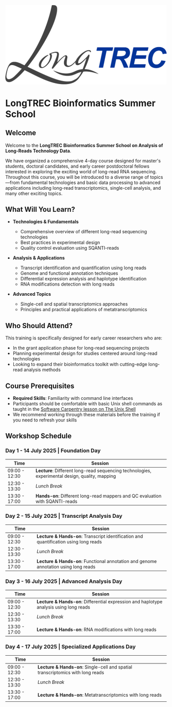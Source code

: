 ![LongTREC Logo](LongTREC_logo_FINAL.png)

# LongTREC Bioinformatics Summer School

## Welcome

Welcome to the **LongTREC Bioinformatics Summer School on Analysis of Long-Reads Technology Data**.

We have organized a comprehensive 4-day course designed for master's students, doctoral candidates, and early career postdoctoral fellows interested in exploring the exciting world of long-read RNA sequencing. Throughout this course, you will be introduced to a diverse range of topics—from fundamental technologies and basic data processing to advanced applications including long-read transcriptomics, single-cell analysis, and many other exciting topics.

## What Will You Learn?

* **Technologies & Fundamentals**
  * Comprehensive overview of different long-read sequencing technologies
  * Best practices in experimental design
  * Quality control evaluation using SQANTI-reads

* **Analysis & Applications**
  * Transcript identification and quantification using long reads
  * Genome and functional annotation techniques
  * Differential expression analysis and haplotype identification
  * RNA modifications detection with long reads

* **Advanced Topics**
  * Single-cell and spatial transcriptomics approaches
  * Principles and practical applications of metatranscriptomics

## Who Should Attend?

This training is specifically designed for early career researchers who are:
* In the grant application phase for long-read sequencing projects
* Planning experimental design for studies centered around long-read technologies
* Looking to expand their bioinformatics toolkit with cutting-edge long-read analysis methods

## Course Prerequisites

* **Required Skills**: Familiarity with command line interfaces
* Participants should be comfortable with basic Unix shell commands as taught in the [Software Carpentry lesson on The Unix Shell](https://swcarpentry.github.io/shell-novice/)
* We recommend working through these materials before the training if you need to refresh your skills

## Workshop Schedule

### Day 1 - 14 July 2025 | Foundation Day

| Time          | Session                                                                                    |
|---------------|--------------------------------------------------------------------------------------------|
| 09:00 - 12:30 | **Lecture**: Different long-read sequencing technologies, experimental design, quality, mapping |
| 12:30 - 13:30 | *Lunch Break*                                                                               |
| 13:30 - 17:00 | **Hands-on**: Different long-read mappers and QC evaluation with SQANTI-reads               |

### Day 2 - 15 July 2025 | Transcript Analysis Day

| Time          | Session                                                                                    |
|---------------|--------------------------------------------------------------------------------------------|
| 09:00 - 12:30 | **Lecture & Hands-on**: Transcript identification and quantification using long reads      |
| 12:30 - 13:30 | *Lunch Break*                                                                               |
| 13:30 - 17:00 | **Lecture & Hands-on**: Functional annotation and genome annotation using long reads       |

### Day 3 - 16 July 2025 | Advanced Analysis Day

| Time          | Session                                                                                    |
|---------------|--------------------------------------------------------------------------------------------|
| 09:00 - 12:30 | **Lecture & Hands-on**: Differential expression and haplotype analysis using long reads    |
| 12:30 - 13:30 | *Lunch Break*                                                                               |
| 13:30 - 17:00 | **Lecture & Hands-on**: RNA modifications with long reads                                  |

### Day 4 - 17 July 2025 | Specialized Applications Day

| Time          | Session                                                                                    |
|---------------|--------------------------------------------------------------------------------------------|
| 09:00 - 12:30 | **Lecture & Hands-on**: Single-cell and spatial transcriptomics with long reads           |
| 12:30 - 13:30 | *Lunch Break*                                                                               |
| 13:30 - 17:00 | **Lecture & Hands-on**: Metatranscriptomics with long reads                               |
